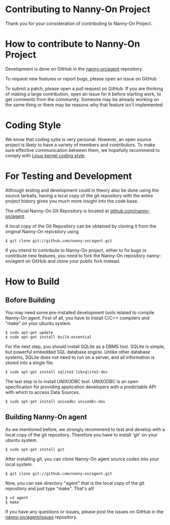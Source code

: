 # Contributing to Nanny-On Project

Thank you for your consideration of contributing to Nanny-On Project.

How to contribute to Nanny-On Project
=====================================

Development is done on GitHub in the [nanny-on/agent] repository.

  [nanny-on/agent]: <https://github.com/nanny-on/agent>

To request new features or report bugs, please open an issue on GitHub

To submit a patch, please open a pull request on GitHub.  If you are thinking
of making a large contribution, open an issue for it before starting work,
to get comments from the community.  Someone may be already working on
the same thing or there may be reasons why that feature isn't implemented.

Coding Style
============

We know that coding sytle is very personal. However, an open source project is likely to have a variety of members and contributors.
To make sure effective communication between them, we hopefully recommend to comply with [Linux kernel coding style].

[Linux kernel coding style]: <https://www.kernel.org/doc/Documentation/process/coding-style.rst>

For Testing and Development
===========================

Although testing and development could in theory also be done using
the source tarballs, having a local copy of the git repository with
the entire project history gives you much more insight into the
code base.

The official Nanny-On Git Repository is located at [github.com/nanny-on/agent].
 
 [github.com/nanny-on/agent]: <https://github.com/nanny-on/agent>

A local copy of the Git Repository can be obtained by cloning it from
the original Nanny-On repository using

    $ git clone git://github.com/nanny-on/agent.git

If you intend to contribute to Nanny-On project, either to fix bugs or contribute
new features, you need to fork the Nanny-On repository nanny-on/agent on
GitHub and clone your public fork instead.

How to Build
============

Bofore Building
---------------

You may need some pre-installed development tools related to compile Nanny-On agent.
First of all, you have to install C/C++ compilers and "make" on your ubuntu system.

    $ sudo apt-get update
    $ sudo apt-get install build-essential

For the next step, you should install SQLite as a DBMS tool. SQLite is simple, but powerful embedded SQL database engine. Unlike other database systems, SQLite does not need to run on a server, and all information is stored into a single file.

    $ sudo apt-get install sqlite3 libsqlite3-dev

The last step is to install UNIXODBC tool. UNIXODBC is an open specification for providing application developers with a predictable API with which to access Data Sources.

    $ sudo apt-get install unixodbc unixodbc-dev

Building Nanny-On agent
-----------------------

As we mentioned before, we strongly recommend to test and develop with a local copy of the git repository. Therefore you have to install 'git' on your ubuntu system.

    $ sudo apt-get install git

After installing git, you can clone Nanny-On agent source codes into your local system.
    
    $ git clone git://github.com/nanny-on/agent.git

Now, you can see directory "agent" that is the local copy of the git repository and just type "make". That's all!

    $ cd agent
    $ make

If you have any questions or issues, please post the issues on GitHub in the [nanny-on/agent/issues] repository.

  [nanny-on/agent/issues]: <https://github.com/nanny-on/agent/issues>

